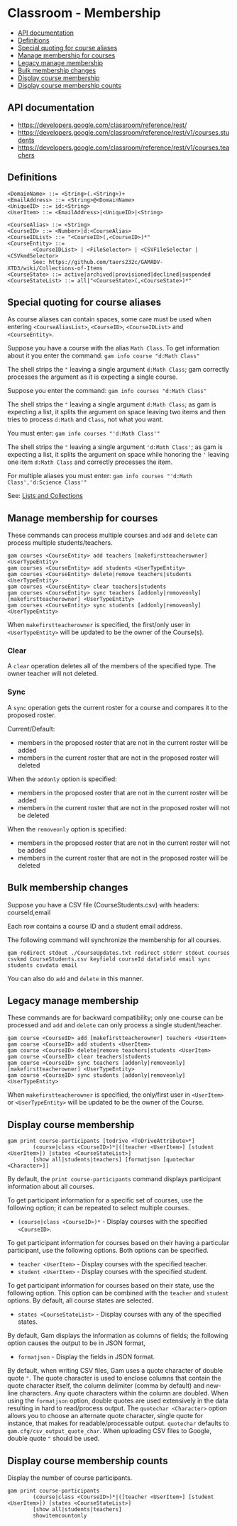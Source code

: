 # Classroom - Membership
- [API documentation](#api-documentation)
- [Definitions](#definitions)
- [Special quoting for course aliases](#special-quoting-for-course-aliases)
- [Manage membership for courses](#manage-membership-for-courses)
- [Legacy manage membership](#legacy-manage-membership)
- [Bulk membership changes](#bulk-membership-changes)
- [Display course membership](#display-course-membership)
- [Display course membership counts](#display-course-membership-counts)

## API documentation
* https://developers.google.com/classroom/reference/rest/
* https://developers.google.com/classroom/reference/rest/v1/courses.students
* https://developers.google.com/classroom/reference/rest/v1/courses.teachers

## Definitions
```
<DomainName> ::= <String>(.<String>)+
<EmailAddress> ::= <String>@<DomainName>
<UniqueID> ::= id:<String>
<UserItem> ::= <EmailAddress>|<UniqueID>|<String>

<CourseAlias> ::= <String>
<CourseID> ::= <Number>|d:<CourseAlias>
<CourseIDList> ::= "<CourseID>(,<CourseID>)*"
<CourseEntity> ::=
        <CourseIDList> | <FileSelector> | <CSVFileSelector | <CSVkmdSelector>
        See: https://github.com/taers232c/GAMADV-XTD3/wiki/Collections-of-Items
<CourseState> ::= active|archived|provisioned|declined|suspended
<CourseStateList> ::= all|"<CourseState>(,<CourseState>)*"
```
## Special quoting for course aliases
As course aliases can contain spaces, some care must be used when entering `<CourseAliasList>`, `<CourseID>`, `<CourseIDList>` and `<CourseEntity>`.

Suppose you have a course with the alias `Math Class`. To get information about it you enter the command: `gam info course "d:Math Class"`

The shell strips the `"` leaving a single argument `d:Math Class`; gam correctly processes the argument as it is expecting a single course.

Suppose you enter the command: `gam info courses "d:Math Class"`

The shell strips the `"` leaving a single argument `d:Math Class`; as gam is expecting a list, it splits the argument on space leaving two items and then tries to process `d:Math` and `Class`, not what you want.

You must enter: `gam info courses "'d:Math Class'"`

The shell strips the `"` leaving a single argument `'d:Math Class'`; as gam is expecting a list, it splits the argument on space while honoring the `'` leaving one item `d:Math Class` and correctly processes the item.

For multiple aliases you must enter: `gam info courses "'d:Math Class','d:Science Class'"`

See: [Lists and Collections](Lists-and-Collections)

## Manage membership for courses

These commands can process multiple courses and `add` and `delete` can process multiple students/teachers.
```
gam courses <CourseEntity> add teachers [makefirstteacherowner] <UserTypeEntity>
gam courses <CourseEntity> add students <UserTypeEntity>
gam courses <CourseEntity> delete|remove teachers|students <UserTypeEntity>
gam courses <CourseEntity> clear teachers|students
gam courses <CourseEntity> sync teachers [addonly|removeonly] [makefirstteacherowner] <UserTypeEntity>
gam courses <CourseEntity> sync students [addonly|removeonly] <UserTypeEntity>
```
When `makefirstteacherowner` is specified, the first/only user in `<UserTypeEntity>` will be updated to be the
owner of the Course(s).

### Clear
A `clear` operation deletes all of the members of the specified type. The owner teacher will not deleted.

### Sync
A `sync` operation gets the current roster for a course and compares it to the proposed roster.

Current/Default:
* members in the proposed roster that are not in the current roster will be added
* members in the current roster that are not in the proposed roster will deleted

When the `addonly` option is specified:
* members in the proposed roster that are not in the current roster will be added
* members in the current roster that are not in the proposed roster will not be deleted

When the `removeonly` option is specified:
* members in the proposed roster that are not in the current roster will not be added
* members in the current roster that are not in the proposed roster will be deleted

## Bulk membership changes
Suppose you have a CSV file (CourseStudents.csv) with headers: courseId,email

Each row contains a course ID and a student email address.

The following command will synchronize the membership for all courses.
```
gam redirect stdout ./CourseUpdates.txt redirect stderr stdout courses csvkmd CourseStudents.csv keyfield courseId datafield email sync students csvdata email
```
You can also do `add` and `delete` in this manner.

## Legacy manage membership

These commands are for backward compatibility; only one course can be processed and `add` and `delete` can only process a single student/teacher.
```
gam course <CourseID> add [makefirstteacherowner] teachers <UserItem>
gam course <CourseID> add students <UserItem>
gam course <CourseID> delete|remove teachers|students <UserItem>
gam course <CourseID> clear teachers|students
gam course <CourseID> sync teachers [addonly|removeonly] [makefirstteacherowner] <UserTypeEntity>
gam course <CourseID> sync students [addonly|removeonly] <UserTypeEntity>
```
When `makefirstteacherowner` is specified, the only/first user in `<UserItem>` or `<UserTypeEntity>` will be updated to be the
owner of the Course.

## Display course membership
```
gam print course-participants [todrive <ToDriveAttribute>*]
        (course|class <CourseID>)*|([teacher <UserItem>] [student <UserItem>]) [states <CourseStateList>]
        [show all|students|teachers] [formatjson [quotechar <Character>]]
```
By default, the `print course-participants` command displays participant information about all courses.

To get participant information for a specific set of courses, use the following option; it can be repeated to select multiple courses.
* `(course|class <CourseID>)*` - Display courses with the specified `<CourseID>`.

To get participant information for courses based on their having a particular participant, use the following options. Both options can be specified.
* `teacher <UserItem>` - Display courses with the specified teacher.
* `student <UserItem>` - Display courses with the specified student.

To get participant information for courses based on their state, use the following option. This option can be combined with the `teacher` and `student` options.
By default, all course states are selected.
* `states <CourseStateList>` - Display courses with any of the specified states.

By default, Gam displays the information as columns of fields; the following option causes the output to be in JSON format,
* `formatjson` - Display the fields in JSON format.

By default, when writing CSV files, Gam uses a quote character of double quote `"`. The quote character is used to enclose columns that contain
the quote character itself, the column delimiter (comma by default) and new-line characters. Any quote characters within the column are doubled.
When using the `formatjson` option, double quotes are used extensively in the data resulting in hard to read/process output.
The `quotechar <Character>` option allows you to choose an alternate quote character, single quote for instance, that makes for readable/processable output.
`quotechar` defaults to `gam.cfg/csv_output_quote_char`. When uploading CSV files to Google, double quote `"` should be used.

## Display course membership counts
Display the number of course participants.
```
gam print course-participants
        (course|class <CourseID>)*|([teacher <UserItem>] [student <UserItem>]) [states <CourseStateList>]
        [show all|students|teachers]
        showitemcountonly
```

